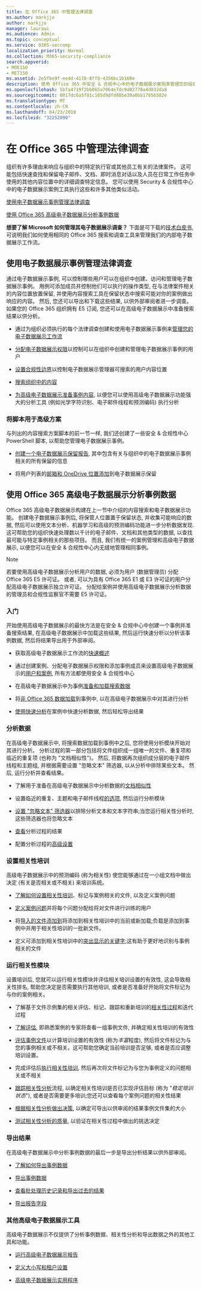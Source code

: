 ```yaml
---
title: 在 Office 365 中管理法律调查
ms.author: markjjo
author: markjjo
manager: laurawi
ms.audience: Admin
ms.topic: conceptual
ms.service: O365-seccomp
localization_priority: Normal
ms.collection: M365-security-compliance
search.appverid:
- MOE150
- MET150
ms.assetid: 2e5fbe9f-ee4d-4178-8ff8-4356bc1b168e
description: 使用 Office 365 中安全 & 合规中心中的电子数据展示案例来管理您的组织的法律调查。 如果你拥有 E5 订阅, 则可以使用高级电子数据展示的文本分析、机器学习和预测编码功能进一步分析事例数据。
ms.openlocfilehash: 5bfa4719f2bb065a7064e7dc9d02778a4d032da8
ms.sourcegitcommit: 0017dc6a5f81c165d9dfd88be39a6bb17856582e
ms.translationtype: MT
ms.contentlocale: zh-CN
ms.lasthandoff: 04/23/2019
ms.locfileid: "32252090"
---
```

# <a name="manage-legal-investigations-in-office-365"></a>在 Office 365 中管理法律调查

组织有许多理由来响应与组织中的特定执行官或其他员工有关的法律案件。 这可能包括快速查找和保留电子邮件、文档、即时消息对话以及人员在日常工作任务中使用的其他内容位置中的详细调查特定信息。 您可以使用 Security & 合规性中心中的电子数据展示案例工具执行这些和许多其他类似活动。
  
[使用电子数据展示事例管理法律调查](#manage-legal-investigations-with-ediscovery-cases)
  
[使用 Office 365 高级电子数据展示分析事例数据](#analyze-case-data-using-office-365-advanced-ediscovery)
  
**想要了解 Microsoft 如何管理其电子数据展示调查？** 下面是可下载的[技术白皮书](https://go.microsoft.com/fwlink/?linkid=852161), 可说明我们如何使用相同的 Office 365 搜索和调查工具来管理我们的内部电子数据展示工作流。
   
## <a name="manage-legal-investigations-with-ediscovery-cases"></a>使用电子数据展示事例管理法律调查

通过电子数据展示事例, 可以控制哪些用户可以在组织中创建、访问和管理电子数据展示事例。 用例可添加成员并控制他们可以执行的操作类型, 在与法律案件相关的内容位置放置保留, 并使用内容搜索工具在保留状态中搜索可能对你的案例做出响应的内容。 然后, 您还可以导出和下载这些结果, 以供外部审阅者进一步调查。 如果您的 Office 365 组织拥有 E5 订阅, 您还可以在高级电子数据展示中准备搜索结果以供分析。
  
- 通过为组织必须执行的每个法律调查创建和使用电子数据展示事例来[管理您的电子数据展示工作流](ediscovery-cases.md) 
    
- [分配电子数据展示权限](assign-ediscovery-permissions.md)以控制可以在组织中创建和管理电子数据展示事例的用户 
    
- [设置合规性边界](set-up-compliance-boundaries.md)以控制电子数据展示管理器可搜索的用户内容位置 
    
- [搜索组织中的内容](search-for-content.md) 
    
- [为高级电子数据展示准备事例内容](prepare-search-results-for-advanced-ediscovery.md), 以便您可以使用高级电子数据展示功能强大的分析工具 (例如光学字符识别、电子邮件线程和预测编码) 执行分析 
    
### <a name="use-scripts-for-advanced-scenarios"></a>将脚本用于高级方案

与列出的内容搜索方案脚本的前一节一样, 我们还创建了一些安全 & 合规性中心 PowerShell 脚本, 以帮助您管理电子数据展示事例。
  
- [创建一个电子数据展示保留报告](create-a-report-on-holds-in-ediscovery-cases.md), 其中包含有关与组织中的电子数据展示事例相关的所有保留的信息 
    
- 将用户列表的[邮箱和 OneDrive 位置添加](use-a-script-to-add-users-to-a-hold-in-ediscovery.md)到电子数据展示保留 
  
## <a name="analyze-case-data-using-office-365-advanced-ediscovery"></a>使用 Office 365 高级电子数据展示分析事例数据

Office 365 高级电子数据展示构建在上一节中介绍的内容搜索和电子数据展示功能。 创建电子数据展示事例后, 将保管人位置置于保留状态, 并收集可能响应的数据, 然后可以使用文本分析、机器学习和高级的预测编码功能进一步分析数据发现. 这可帮助您的组织快速处理数以千计的电子邮件、文档和其他类型的数据, 以查找最可能与特定事例相关的那些项目。 而且, 我们有统一的案例管理和高级电子数据展示, 以便您可以在安全 & 合规性中心内无缝地管理相同事例。
  
> [!NOTE]
> 若要使用高级电子数据展示分析用户的数据, 必须为用户 (数据管理员) 分配 Office 365 E5 许可证。 或者, 可以为具有 Office 365 E1 或 E3 许可证的用户分配高级电子数据展示独立许可证。 分配给案例并使用高级电子数据展示分析数据的管理员和合规性监察官不需要 E5 许可证。 
  
### <a name="get-started"></a>入门

开始使用高级电子数据展示的最快方法是在安全 & 合规中心中创建一个事例并准备搜索结果, 在高级电子数据展示中加载这些结果, 然后运行快速分析以分析该事例数据, 然后将结果导出用于外部审阅。
  
- 获取高级电子数据展示工作流的[快速概述](quick-setup-for-advanced-ediscovery.md) 
    
- 通过创建案例、分配电子数据展示权限和添加事例成员来设置高级电子数据展示的[用户和案例](set-up-users-and-cases-in-advanced-ediscovery.md), 所有方法都使用安全 & 合规性中心 
    
- 在高级电子数据展示中为事例[准备和加载搜索数据](prepare-data-for-advanced-ediscovery.md) 
    
- 将[非 Office 365 数据加载](import-non-office-365-data-into-advanced-ediscovery.md)到事例中, 以在高级电子数据展示中对其进行分析 
    
- [使用快速分析](use-express-analysis-in-advanced-ediscovery.md)在案例中快速分析数据, 然后轻松导出结果 
    
### <a name="analyze-data"></a>分析数据

在高级电子数据展示中, 将搜索数据加载到事例中之后, 您将使用分析模块开始对其进行分析。 分析过程的第一部分包括将文件组织成一组唯一的文件、重复项和临近的重复项 (也称为 "文档相似性")。 然后, 将数据再次组织成分层的电子邮件线程和主题组, 并根据需要设置 "忽略文本" 筛选器, 以从分析中排除某些文本。 然后, 运行分析并查看结果。
  
- 了解用于准备在高级电子数据展示中分析数据的[文档相似性](understand-document-similarity-in-advanced-ediscovery.md) 
    
- 设置临近的重复、主题和电子邮件线程[的选项](set-analyze-options-in-advanced-ediscovery.md), 然后运行分析模块 
    
- [设置 "忽略文本" 筛选器](set-ignore-text-in-advanced-ediscovery.md)以排除分析文本和文本字符串;当您运行相关性分析时, 这些筛选器也将忽略文本 
    
- [查看](view-analyze-results-in-advanced-ediscovery.md)分析过程的结果 
    
- 配置分析过程的[高级设置](set-analyze-advanced-settings-in-advanced-ediscovery.md) 
    
### <a name="set-up-relevance-training"></a>设置相关性培训

高级电子数据展示中的预测编码 (称为相关性) 使您能够通过在一小组文档中做出决定 (有关是否相关或不相关) 来培训系统。
  
- [了解如何设置相关性培训](manage-relevance-setup-in-advanced-ediscovery.md)、标记与案例相关的文件, 以及定义案例问题 
    
- [定义案例问题](define-issues-and-assign-users.md)并将每个问题分配给将对文件进行训练的用户 
    
- 将[导入的文件添加到](set-up-loads-to-add-imported-files.md)将添加到相关性培训中的当前或新加载;负载是添加到事例中并用于相关性培训的一批新文件。 
    
- 定义可添加到相关性培训中的[突出显示的关键字](define-highlighted-keywords-and-advanced-options.md);这有助于更好地识别与事例相关的文件 
    
### <a name="run-the-relevance-module"></a>运行相关性模块

设置培训后, 您就可以运行相关性模块并评估相关培训设置的有效性, 这会导致相关性排名, 帮助您决定是否需要执行其他培训, 或者是否准备好开始将文件标记为与你的案例相关。
  
- 了解基于文件示例集的相关评估、标记、跟踪和重新培训的[相关性过程](use-relevance-in-advanced-ediscovery.md)和迭代过程 
    
- [了解评估](assessment-in-relevance-in-advanced-ediscovery.md), 即熟悉案例的专家将查看一组事例文件, 并确定相关性培训的有效性 
    
- [评估事例文件](tagging-and-assessment-in-advanced-ediscovery.md)以计算培训设置的有效性 (称为*丰富*程度), 然后将文件标记为与您的事例相关或不相关。这可帮助您确定当前培训是否足够, 或者是否应调整培训设置。 
    
- 完成评估后[执行相关性培训](tagging-and-relevance-training-in-advanced-ediscovery.md), 然后再次将文件标记为与您为事例定义的问题相关或不相关 
    
- [跟踪相关性分析](track-relevance-analysis-in-advanced-ediscovery.md)流程, 以确定相关性培训是否已实现评估目标 (称为 "*稳定培训状态*"), 或者是否需要更多培训;您还可以查看每个案例问题的相关性结果 
    
- [根据相关性分析做出决策](decision-based-on-the-results-in-advanced-ediscovery.md), 以确定可导出以供审阅的结果事例文件集的大小 
    
- [测试相关性分析的质量](test-relevance-analysis-in-advanced-ediscovery.md), 以验证在相关性过程中做出的挑选决定 
    
### <a name="export-results"></a>导出结果

在高级电子数据展示中分析事例数据的最后一步是导出分析结果以供外部审阅。
  
- [了解如何导出事例数据](export-case-data-in-advanced-ediscovery.md)
    
- [导出事例数据](export-results-in-advanced-ediscovery.md)
    
- [查看批处理历史记录和导出过去的结果](view-batch-history-and-export-past-results.md)
    
- [导出报告字段](export-report-fields-in-advanced-ediscovery.md)
    
### <a name="other-advanced-ediscovery-tools"></a>其他高级电子数据展示工具

高级电子数据展示不仅提供了分析事例数据、相关性分析和导出数据之外的其他工具和功能。
  
- [运行高级电子数据展示报告](run-reports-in-advanced-ediscovery.md)
    
- [定义大小写和租户设置](define-case-and-tenant-settings-in-advanced-ediscovery.md)
    
- [高级电子数据展示实用程序](use-advanced-ediscovery-utilities.md)
